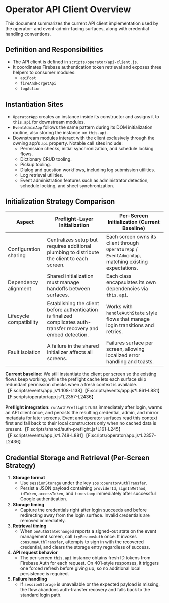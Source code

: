 # Operator API Client Overview

This document summarizes the current API client implementation used by the operator- and event-admin-facing surfaces, along with credential handling conventions.

## Definition and Responsibilities
- The API client is defined in `scripts/operator/api-client.js`.
- It coordinates Firebase authentication token retrieval and exposes three helpers to consumer modules:
  - `apiPost`
  - `fireAndForgetApi`
  - `logAction`

## Instantiation Sites
- `OperatorApp` creates an instance inside its constructor and assigns it to `this.api` for downstream modules.
- `EventAdminApp` follows the same pattern during its DOM initialization routine, also storing the instance on `this.api`.
- Downstream modules interact with the client exclusively through the owning app’s `api` property. Notable call sites include:
  - Permission checks, initial synchronization, and schedule locking flows.
  - Dictionary CRUD tooling.
  - Pickup tooling.
  - Dialog and question workflows, including log submission utilities.
  - Log retrieval utilities.
  - Event administration features such as administrator detection, schedule locking, and sheet synchronization.

## Initialization Strategy Comparison
| Aspect | Preflight-Layer Initialization | Per-Screen Initialization (Current Baseline) |
| --- | --- | --- |
| Configuration sharing | Centralizes setup but requires additional plumbing to distribute the client to each screen. | Each screen owns its client through `OperatorApp` / `EventAdminApp`, matching existing expectations. |
| Dependency alignment | Shared initialization must manage handoffs between surfaces. | Each class encapsulates its own dependencies via `this.api`. |
| Lifecycle compatibility | Establishing the client before authentication is finalized complicates auth-transfer recovery and embed detection. | Works with `handleAuthState` style flows that manage login transitions and retries. |
| Fault isolation | A failure in the shared initializer affects all screens. | Failures surface per screen, allowing localized error handling and toasts. |

**Current baseline:** We still instantiate the client per screen so the existing flows keep working, while the preflight cache lets each surface skip redundant permission checks when a fresh context is available.【F:scripts/events/app.js†L108-L138】【F:scripts/events/app.js†L861-L881】【F:scripts/operator/app.js†L2357-L2436】

**Preflight integration:** `runAuthPreflight` runs immediately after login, warms an API client once, and persists the resulting credential, admin, and mirror metadata for later screens. Event and operator surfaces read this context first and fall back to their local constructors only when no cached data is present.【F:scripts/shared/auth-preflight.js†L161-L245】【F:scripts/events/app.js†L748-L881】【F:scripts/operator/app.js†L2357-L2436】

## Credential Storage and Retrieval (Per-Screen Strategy)
1. **Storage format**
   - Use `sessionStorage` under the key `sos:operatorAuthTransfer`.
   - Persist a JSON payload containing `providerId`, `signInMethod`, `idToken`, `accessToken`, and `timestamp` immediately after successful Google authentication.
2. **Storage timing**
   - Capture the credentials right after login succeeds and before redirecting away from the login surface. Invalid credentials are removed immediately.
3. **Retrieval timing**
   - When `onAuthStateChanged` reports a signed-out state on the event management screen, call `tryResumeAuth` once. It invokes `consumeAuthTransfer`, attempts to sign in with the recovered credential, and clears the storage entry regardless of success.
4. **API request behavior**
   - The per-screen `this.api` instance obtains fresh ID tokens from Firebase Auth for each request. On 401-style responses, it triggers one forced refresh before giving up, so no additional local persistence is required.
5. **Failure handling**
   - If `sessionStorage` is unavailable or the expected payload is missing, the flow abandons auth-transfer recovery and falls back to the standard login path.

